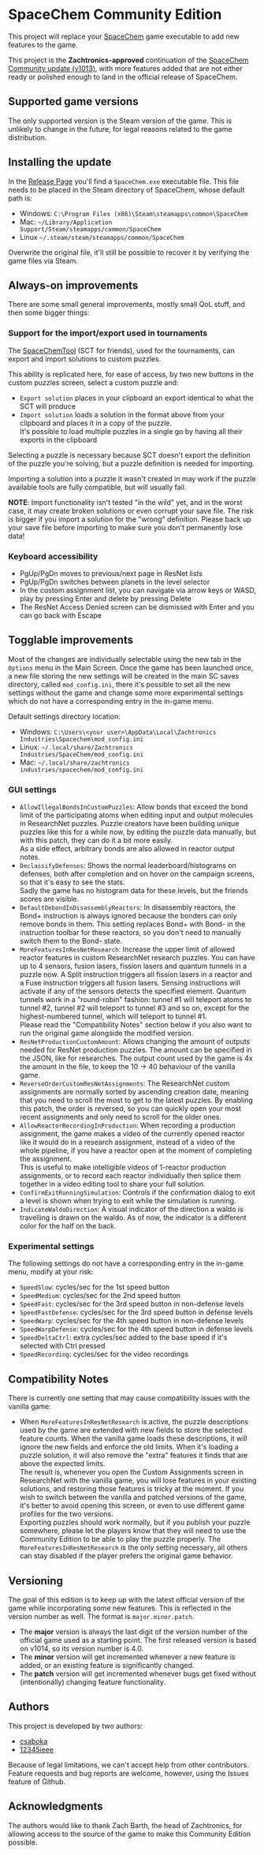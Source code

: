 
# SpaceChem Community Edition

This project will replace your [SpaceChem](http://www.zachtronics.com/spacechem/) game executable to add new features to the game.

This project is the **Zachtronics-approved** continuation of the [SpaceChem Community update (v1013)](https://steamcommunity.com/games/92800/announcements/detail/1737729728308220584), 
with more features added that are not either ready or polished enough to land in the official release of SpaceChem.

## Supported game versions

The only supported version is the Steam version of the game.
This is unlikely to change in the future, for legal reasons related to the game distribution.

## Installing the update

In the [Release Page](https://github.com/spacechem-community-developers/SpaceChem-Community-Edition/releases/latest) you'll find a `SpaceChem.exe` executable file.
This file needs to be placed in the Steam directory of SpaceChem, whose default path is:
* Windows: `C:\Program Files (x86)\Steam\steamapps\common\SpaceChem`
* Mac: `~/Library/Application Support/Steam/steamapps/common/SpaceChem`
* Linux `~/.steam/steam/steamapps/common/SpaceChem`

Overwrite the original file, it'll still be possible to recover it by verifying the game files via Steam.

## Always-on improvements

There are some small general improvements, mostly small QoL stuff, and then some bigger things:

### Support for the import/export used in tournaments
The [SpaceChemTool](https://github.com/spacechem-community-developers/SpaceChemTool) (SCT for friends), used for the tournaments,
can export and import solutions to custom puzzles.

This ability is replicated here, for ease of access, by two new buttons in the custom puzzles screen, select a custom puzzle and:
* `Export solution` places in your clipboard an export identical to what the SCT will produce
* `Import solution` loads a solution in the format above from your clipboard and places it in a copy of the puzzle.  
  It's possible to load multiple puzzles in a single go by having all their exports in the clipboard

Selecting a puzzle is necessary because SCT doesn't export the definition of the puzzle you're solving, but a puzzle definition is needed for importing.

Importing a solution into a puzzle it wasn't created in may work if the puzzle available tools are fully compatible, but will usually fail.

**NOTE**: Import functionality isn't tested "in the wild" yet, and in the worst case, it may create broken solutions or even corrupt your save file.
The risk is bigger if you import a solution for the "wrong" definition.
Please back up your save file before importing to make sure you don't permanently lose data!

### Keyboard accessibility
* PgUp/PgDn moves to previous/next page in ResNet lists
* PgUp/PgDn switches between planets in the level selector
* In the custom assignment list, you can navigate via arrow keys or WASD, play by pressing Enter and delete by pressing Delete
* The ResNet Access Denied screen can be dismissed with Enter and you can go back with Escape

## Togglable improvements

Most of the changes are individually selectable using the new tab in the `Options` menu in the Main Screen.
Once the game has been launched once, a new file storing the new settings will be created in the main SC saves directory, called `mod_config.ini`,
there it's possible to set all the new settings without the game and change some more experimental settings which do not have a corresponding entry in the in-game menu.

Default settings directory location:
* Windows: `C:\Users\<your user>\AppData\Local\Zachtronics Industries\Spacechem\mod_config.ini`
* Linux: `~/.local/share/Zachtronics Industries/SpaceChem/mod_config.ini`
* Mac: `~/.local/share/zachtronics industries/spacechem/mod_config.ini`

### GUI settings

* `AllowIllegalBondsInCustomPuzzles`: Allow bonds that exceed the bond limit of the participating atoms
  when editing input and output molecules in ResearchNet puzzles.
  Puzzle creators have been building unique puzzles like this for a while now,
  by editing the puzzle data manually, but with this patch, they can do it a bit more easily.  
  As a side effect, arbitrary bonds are also allowed in reactor output notes.
* `DeclassifyDefenses`: Shows the normal leaderboard/histograms on defenses, both after completion and on hover on the campaign screens,
  so that it's easy to see the stats.  
  Sadly the game has no histogram data for these levels, but the friends scores are visible.
* `DefaultDebondInDisassemblyReactors`: In disassembly reactors, the Bond+ instruction is always ignored because the bonders can only remove bonds in them.
  This setting replaces Bond+ with Bond- in the instruction toolbar for these reactors, so you don't need to manually switch them to the Bond- state.
* `MoreFeaturesInResNetResearch`: Increase the upper limit of allowed reactor features in custom ResearchNet research puzzles.
  You can have up to 4 sensors, fusion lasers, fission lasers and quantum tunnels in a puzzle now.
  A Split instruction triggers all fission lasers in a reactor and a Fuse instruction triggers all fusion lasers.
  Sensing instructions will activate if any of the sensors detects the specified element.
  Quantum tunnels work in a "round-robin" fashion: tunnel #1 will teleport atoms to tunnel #2, tunnel #2 will teleport to tunnel #3 and so on,
  except for the highest-numbered tunnel, which will teleport to tunnel #1.  
  Please read the "Compatibility Notes" section below if you also want to run the original game alongside the modified version.
* `ResNetProductionCustomAmount`: Allows changing the amount of outputs needed for ResNet production puzzles. The amount can be specified in
  the JSON, like for researches. The output count used by the game is 4x the amount in the file, to keep the 10 -> 40 behaviour of the vanilla game.
* `ReverseOrderCustomResNetAssignments`: The ResearchNet custom assignments are normally sorted by ascending creation date, meaning
  that you need to scroll the most to get to the latest puzzles. By enabling this patch, the order is reversed, so you can quickly open
  your most recent assignments and only need to scroll for the older ones.
* `AllowReactorRecordingInProduction`: When recording a production assignment,
  the game makes a video of the currently opened reactor like it would do in a research assignment,
  instead of a video of the whole pipeline, if you have a reactor open at the moment of completing the assignment.  
  This is useful to make intelligible videos of 1-reactor production assignments,
  or to record each reactor individually then splice them together in a video editing tool to share your full solution.
* `ConfirmExitRunningSimulation`: Controls if the confirmation dialog to exit a level is shown when trying to exit while the simulation is running.
* `IndicateWaldoDirection`: A visual indicator of the direction a waldo is travelling is drawn on the waldo.
  As of now, the indicator is a different color for the half on the back.

### Experimental settings

The following settings do not have a corresponding entry in the in-game menu, modify at your risk:
* `SpeedSlow`:   cycles/sec for the 1st speed button
* `SpeedMedium`: cycles/sec for the 2nd speed button
* `SpeedFast`:        cycles/sec for the 3rd speed button in non-defense levels
* `SpeedFastDefense`: cycles/sec for the 3rd speed button in defense levels
* `SpeedWarp`:        cycles/sec for the 4th speed button in non-defense levels
* `SpeedWarpDefense`: cycles/sec for the 4th speed button in defense levels
* `SpeedDeltaCtrl`: extra cycles/sec added to the base speed if it's selected with Ctrl pressed
* `SpeedRecording`: cycles/sec for the video recordings

## Compatibility Notes

There is currently one setting that may cause compatibility issues with the vanilla game:

* When `MoreFeaturesInResNetResearch` is active, the puzzle descriptions used by the game are extended with new fields to store the selected feature counts.
  When the vanilla game loads these descriptions, it will ignore the new fields and enforce the old limits.
  When it's loading a puzzle solution, it will also remove the "extra" features it finds that are above the expected limits.  
  The result is, whenever you open the Custom Assignments screen in ResearchNet with the vanilla game, you will lose features in your existing solutions, and restoring those features is tricky at the moment.
  If you wish to switch between the vanilla and patched versions of the game, it's better to avoid opening this screen, or even to use different game profiles for the two versions.  
  Exporting puzzles should work normally, but if you publish your puzzle somewhere, please let the players know that they will need to use the Community Edition to be able to play the puzzle properly.
  The `MoreFeaturesInResNetResearch` is the only setting necessary, all others can stay disabled if the player prefers the original game behavior.

## Versioning

The goal of this edition is to keep up with the latest official version of the game while incorporating some new features. This is reflected in the version number as well. The format is `major.minor.patch`.
* The **major** version is always the last digit of the version number of the official game used as a starting point. The first released version is based on v1014, so its version number is 4.0.
* The **minor** version will get incremented whenever a new feature is added, or an existing feature is significantly changed.
* The **patch** version will get incremented whenever bugs get fixed without (intentionally) changing feature functionality.

## Authors

This project is developed by two authors:
* [csaboka](https://github.com/csaboka)
* [12345ieee](https://github.com/12345ieee)

Because of legal limitations, we can't accept help from other contributors. Feature requests and bug reports are welcome, however, using the Issues feature of Github.

## Acknowledgments

The authors would like to thank Zach Barth, the head of Zachtronics,
for allowing access to the source of the game to make this Community Edition possible.
